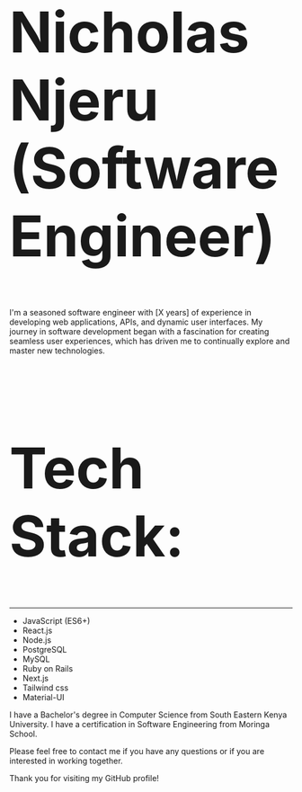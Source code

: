 <h1 style="font-size: 100px;">Nicholas Njeru (Software Engineer)</h1>
<p style="">I'm a seasoned software engineer with [X years] of experience in developing web applications, APIs, and dynamic user interfaces. My journey in software development began with a fascination for creating seamless user experiences, which has driven me to continually explore and master new technologies.</p>
<h1 style="font-size: 100px;">Tech Stack: </h1>
<hr></hr>
<div>
 <ul>
  <li>JavaScript (ES6+)</li>
<li>React.js</li>
<li>Node.js</li>
<li>PostgreSQL</li>
<li>MySQL</li>
<li>Ruby on Rails
</li>
  <li>Next.js</li>
  <li>Tailwind css</li>
<li>Material-UI</li>
 </ul>
</div>
I have a Bachelor's degree in Computer Science from South Eastern Kenya University.
I have a certification in Software Engineering from Moringa School.

Please feel free to contact me if you have any questions or if you are interested in working together.

Thank you for visiting my GitHub profile!
